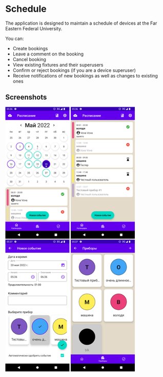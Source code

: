 # Schedule

The application is designed to maintain a schedule of devices at the Far Eastern Federal University.

You can:
- Create bookings
- Leave a comment on the booking
- Cancel booking
- View existing fixtures and their superusers
- Confirm or reject bookings (if you are a device superuser)
- Receive notifications of new bookings as well as changes to existing ones

## Screenshots
<img src="screenshots/calendar.png" width="200" /> <img src="screenshots/schedule.png" width="200" />
<img src="screenshots/new.png" width="200" /> <img src="screenshots/appliances.png" width="200" />
